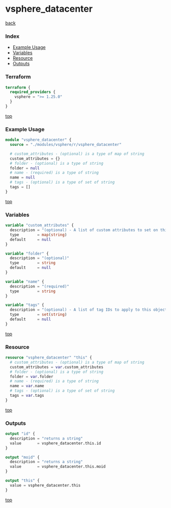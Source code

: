 # vsphere_datacenter

[back](../vsphere.md)

### Index

- [Example Usage](#example-usage)
- [Variables](#variables)
- [Resource](#resource)
- [Outputs](#outputs)

### Terraform

```terraform
terraform {
  required_providers {
    vsphere = ">= 1.25.0"
  }
}
```

[top](#index)

### Example Usage

```terraform
module "vsphere_datacenter" {
  source = "./modules/vsphere/r/vsphere_datacenter"

  # custom_attributes - (optional) is a type of map of string
  custom_attributes = {}
  # folder - (optional) is a type of string
  folder = null
  # name - (required) is a type of string
  name = null
  # tags - (optional) is a type of set of string
  tags = []
}
```

[top](#index)

### Variables

```terraform
variable "custom_attributes" {
  description = "(optional) - A list of custom attributes to set on this resource."
  type        = map(string)
  default     = null
}

variable "folder" {
  description = "(optional)"
  type        = string
  default     = null
}

variable "name" {
  description = "(required)"
  type        = string
}

variable "tags" {
  description = "(optional) - A list of tag IDs to apply to this object."
  type        = set(string)
  default     = null
}
```

[top](#index)

### Resource

```terraform
resource "vsphere_datacenter" "this" {
  # custom_attributes - (optional) is a type of map of string
  custom_attributes = var.custom_attributes
  # folder - (optional) is a type of string
  folder = var.folder
  # name - (required) is a type of string
  name = var.name
  # tags - (optional) is a type of set of string
  tags = var.tags
}
```

[top](#index)

### Outputs

```terraform
output "id" {
  description = "returns a string"
  value       = vsphere_datacenter.this.id
}

output "moid" {
  description = "returns a string"
  value       = vsphere_datacenter.this.moid
}

output "this" {
  value = vsphere_datacenter.this
}
```

[top](#index)